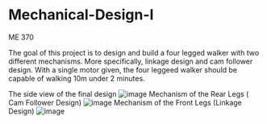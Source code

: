 # Mechanical-Design-I
ME 370

The goal of this project is to design and build a four legged walker with two different mechanisms. 
More specifically, linkage design and cam follower design. With a single motor given, the four leggeed walker should be capable of walking 10m under 2 minutes.

The side view of the final design
![image](https://user-images.githubusercontent.com/38202774/150080687-e9045707-434c-4236-828d-81e51ec0ef2f.png)
Mechanism of the Rear Legs ( Cam Follower Design)
![image](https://user-images.githubusercontent.com/38202774/150080693-453c69b4-9ddb-42db-957f-248c1984e830.png)
Mechanism of the Front Legs (Linkage Design)
![image](https://user-images.githubusercontent.com/38202774/150080701-3ff39a7b-13ca-4158-980b-9bdd87fc0416.png)
